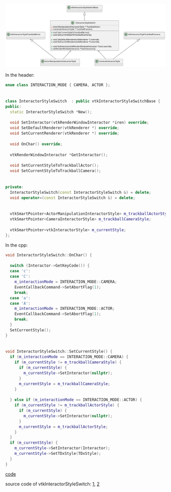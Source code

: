 <img src="images/InteractorStyleSwitch.svg" />

In the header:

```cpp
enum class INTERACTION_MODE { CAMERA, ACTOR };


class InteractorStyleSwitch  : public vtkInteractorStyleSwitchBase {
public:
  static InteractorStyleSwitch *New();

  void SetInteractor(vtkRenderWindowInteractor *iren) override;
  void SetDefaultRenderer(vtkRenderer *) override;
  void SetCurrentRenderer(vtkRenderer *) override;
  
  void OnChar() override;

  vtkRenderWindowInteractor *GetInteractor();

  void SetCurrentStyleToTrackballActor();
  void SetCurrentStyleToTrackballCamera();


private:
  InteractorStyleSwitch(const InteractorStyleSwitch &) = delete;
  void operator=(const InteractorStyleSwitch &) = delete;


  vtkSmartPointer<ActorManipulationInteractorStyle> m_trackballActorStyle;
  vtkSmartPointer<CameraInteractorStyle> m_trackballCameraStyle;

  vtkSmartPointer<vtkInteractorStyle> m_currentStyle;
};
```

In the cpp:

```cpp
void InteractorStyleSwitch::OnChar() {

  switch (Interactor->GetKeyCode()) {
  case 'c':
  case 'C':
    m_interactionMode = INTERACTION_MODE::CAMERA;
    EventCallbackCommand->SetAbortFlag(1);
    break;
  case 'a':
  case 'A':
    m_interactionMode = INTERACTION_MODE::ACTOR;
    EventCallbackCommand->SetAbortFlag(1);
    break;
  }
  SetCurrentStyle();
}


void InteractorStyleSwitch::SetCurrentStyle() {
  if (m_interactionMode == INTERACTION_MODE::CAMERA) {
    if (m_currentStyle != m_trackballCameraStyle) {
      if (m_currentStyle) {
        m_currentStyle->SetInteractor(nullptr);
      }
      m_currentStyle = m_trackballCameraStyle;
    }

  } else if (m_interactionMode == INTERACTION_MODE::ACTOR) {
    if (m_currentStyle != m_trackballActorStyle) {
      if (m_currentStyle) {
        m_currentStyle->SetInteractor(nullptr);
      }
      m_currentStyle = m_trackballActorStyle;
    }
  }
  if (m_currentStyle) {
    m_currentStyle->SetInteractor(Interactor);
    m_currentStyle->SetTDxStyle(TDxStyle);
  }
}
```

[code](../src/InteractorStyleSwitch.cpp)

source code of vtkInteractorStyleSwitch: [1](https://github.com/Kitware/VTK/blob/master/Interaction/Style/vtkInteractorStyleSwitch.h), [2](https://github.com/Kitware/VTK/blob/master/Interaction/Style/vtkInteractorStyleSwitch.cxx)
